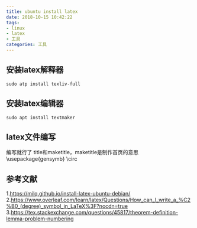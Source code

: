 ```yaml
---
title: ubuntu install latex
date: 2018-10-15 10:42:22
tags:
- linux
- latex
- 工具
categories: 工具
---
```


## 安装latex解释器
```
sudo atp install texliv-full
```

## 安装latex编辑器
``` shell
sudo apt install textmaker
```

## latex文件编写
编写就行了
title和maketitle，maketitle是制作首页的意思
\usepackage{gensymb} \circ


## 参考文献
1.https://milq.github.io/install-latex-ubuntu-debian/
2.https://www.overleaf.com/learn/latex/Questions/How_can_I_write_a_%C2%B0_(degree)_symbol_in_LaTeX%3F?nocdn=true
3.https://tex.stackexchange.com/questions/45817/theorem-definition-lemma-problem-numbering
